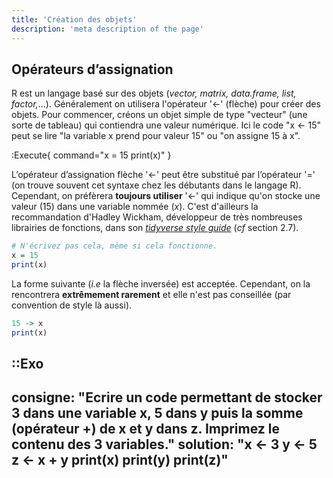 ```yaml
---
title: 'Création des objets'
description: 'meta description of the page'
---
```


## Opérateurs d’assignation

R est un langage basé sur des objets (*vector, matrix, data.frame, list, factor,*...). Généralement on utilisera l'opérateur '<-' (flèche) pour créer des objets. Pour commencer, créons un objet simple de type "vecteur" (une sorte de tableau) qui contiendra une valeur numérique. Ici le code "x <- 15" peut se lire "la variable x prend pour valeur 15" ou "on assigne 15 à x".

:Execute{
    command="x = 15
print(x)"
}

L’opérateur d’assignation flèche '<-' peut être substitué par l’opérateur '=' (on trouve souvent cet syntaxe chez les débutants dans le langage R). Cependant, on préfèrera **toujours utiliser** '<-' qui indique qu'on stocke une valeur ($15$) dans une variable nommée $(x)$. C'est d'ailleurs la recommandation d'Hadley Wickham, développeur de très nombreuses librairies de fonctions, dans son [*tidyverse style guide*](https://style.tidyverse.org/) (*cf* section 2.7).

```r
# N'écrivez pas cela, même si cela fonctionne.
x = 15
print(x)
```

La forme suivante (*i.e* la flèche inversée) est acceptée. Cependant, on la rencontrera **extrêmement rarement** et elle n'est pas conseillée (par convention de style là aussi).

```r
15 -> x
print(x)
```




::Exo
---
consigne: "Ecrire un code permettant de stocker 3 dans une variable x, 5 dans y puis la somme (opérateur $+$) de x et y dans z. Imprimez le contenu des 3 variables."
solution: "x <- 3
y <- 5
z <- x + y
print(x)
print(y)
print(z)"
---
